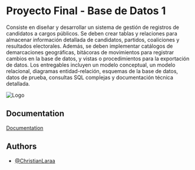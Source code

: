 
# Proyecto Final - Base de Datos 1

Consiste en diseñar y desarrollar un sistema de gestión de registros de candidatos a cargos públicos. Se deben crear tablas y relaciones para almacenar información detallada de candidatos, partidos, coaliciones y resultados electorales. Además, se deben implementar catálogos de demarcaciones geográficas, bitácoras de movimientos para registrar cambios en la base de datos, y vistas o procedimientos para la exportación de datos. Los entregables incluyen un modelo conceptual, un modelo relacional, diagramas entidad-relación, esquemas de la base de datos, datos de prueba, consultas SQL complejas y documentación técnica detallada.

![Logo](https://www.aragon.unam.mx/orientafest/src/images/logos/logos-unam-fes-aragon.png)


## Documentation

[Documentation](https://drive.google.com/file/d/15QsmgPK9shECgm3BhkJ_gkcIbM8_Y9tS/view?usp=sharing)


## Authors

- [@ChristianLaraa](https://github.com/ChristianLaraa)

